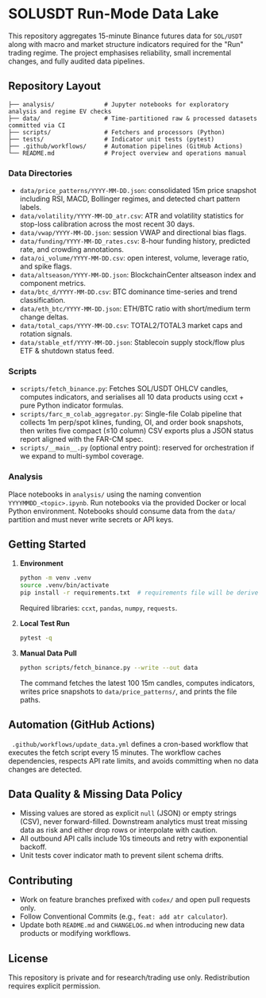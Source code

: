 # SOLUSDT Run-Mode Data Lake

This repository aggregates 15-minute Binance futures data for `SOL/USDT` along with
macro and market structure indicators required for the "Run" trading regime.
The project emphasises reliability, small incremental changes, and fully audited
data pipelines.

## Repository Layout

```
├── analysis/              # Jupyter notebooks for exploratory analysis and regime EV checks
├── data/                  # Time-partitioned raw & processed datasets committed via CI
├── scripts/               # Fetchers and processors (Python)
├── tests/                 # Indicator unit tests (pytest)
├── .github/workflows/     # Automation pipelines (GitHub Actions)
└── README.md              # Project overview and operations manual
```

### Data Directories
- `data/price_patterns/YYYY-MM-DD.json`: consolidated 15m price snapshot including
  RSI, MACD, Bollinger regimes, and detected chart pattern labels.
- `data/volatility/YYYY-MM-DD_atr.csv`: ATR and volatility statistics for stop-loss
  calibration across the most recent 30 days.
- `data/vwap/YYYY-MM-DD.json`: session VWAP and directional bias flags.
- `data/funding/YYYY-MM-DD_rates.csv`: 8-hour funding history, predicted rate, and
  crowding annotations.
- `data/oi_volume/YYYY-MM-DD.csv`: open interest, volume, leverage ratio, and spike flags.
- `data/altseason/YYYY-MM-DD.json`: BlockchainCenter altseason index and component metrics.
- `data/btc_d/YYYY-MM-DD.csv`: BTC dominance time-series and trend classification.
- `data/eth_btc/YYYY-MM-DD.json`: ETH/BTC ratio with short/medium term change deltas.
- `data/total_caps/YYYY-MM-DD.csv`: TOTAL2/TOTAL3 market caps and rotation signals.
- `data/stable_etf/YYYY-MM-DD.json`: Stablecoin supply stock/flow plus ETF & shutdown status feed.

### Scripts
- `scripts/fetch_binance.py`: Fetches SOL/USDT OHLCV candles, computes indicators,
  and serialises all 10 data products using ccxt + pure Python indicator formulas.
- `scripts/farc_m_colab_aggregator.py`: Single-file Colab pipeline that collects 1m
  perp/spot klines, funding, OI, and order book snapshots, then writes five compact
  (≤10 column) CSV exports plus a JSON status report aligned with the FAR-CM spec.
- `scripts/__main__.py` (optional entry point): reserved for orchestration if we
  expand to multi-symbol coverage.

### Analysis
Place notebooks in `analysis/` using the naming convention `YYYYMMDD_<topic>.ipynb`.
Run notebooks via the provided Docker or local Python environment. Notebooks should
consume data from the `data/` partition and must never write secrets or API keys.

## Getting Started

1. **Environment**
   ```bash
   python -m venv .venv
   source .venv/bin/activate
   pip install -r requirements.txt  # requirements file will be derived from scripts usage
   ```
   Required libraries: `ccxt`, `pandas`, `numpy`, `requests`.

2. **Local Test Run**
   ```bash
   pytest -q
   ```

3. **Manual Data Pull**
   ```bash
   python scripts/fetch_binance.py --write --out data
   ```
   The command fetches the latest 100 15m candles, computes indicators,
   writes price snapshots to `data/price_patterns/`, and prints the file paths.

## Automation (GitHub Actions)

` .github/workflows/update_data.yml` defines a cron-based workflow that executes the
fetch script every 15 minutes. The workflow caches dependencies, respects API rate
limits, and avoids committing when no data changes are detected.

## Data Quality & Missing Data Policy

- Missing values are stored as explicit `null` (JSON) or empty strings (CSV), never
  forward-filled. Downstream analytics must treat missing data as risk and either
  drop rows or interpolate with caution.
- All outbound API calls include 10s timeouts and retry with exponential backoff.
- Unit tests cover indicator math to prevent silent schema drifts.

## Contributing

- Work on feature branches prefixed with `codex/` and open pull requests only.
- Follow Conventional Commits (e.g., `feat: add atr calculator`).
- Update both `README.md` and `CHANGELOG.md` when introducing new data products or
  modifying workflows.

## License

This repository is private and for research/trading use only. Redistribution
requires explicit permission.
